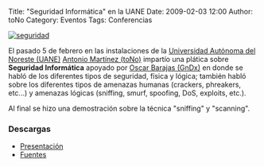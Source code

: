Title: "Seguridad Informática" en la UANE
Date: 2009-02-03 12:00
Author: toNo
Category: Eventos
Tags: Conferencias

[![seguridad]({attach}2009-02-03-uane-seguridad_informatica/uane-seguridad_informatica-1.jpg)]({attach}2009-02-03-uane-seguridad_informatica/uane-seguridad_informatica-2.jpg)

El pasado 5 de febrero en las instalaciones de la [Universidad Autónoma del Noreste (UANE)](http://www.uane.edu.mx) [Antonio Martínez (toNo)](http://www.antoniomtz.org) impartío una plática sobre __Seguridad Informática__ apoyado por [Oscar Barajas (GnDx)](http://www.gndx.org) en donde se habló de los diferentes tipos de seguridad, física y lógica; también habló sobre los diferentes tipos de amenazas humanas (crackers, phreakers, etc...) y amenazas lógicas (sniffing, smurf, spoofing, DoS, exploits, etc.).

Al final se hizo una demostración sobre la técnica "sniffing" y "scanning".

### Descargas

* [Presentación](2009-02-03-uane-seguridad_informatica/seguridad_informatica.pdf)
* [Fuentes](2009-02-03-uane-seguridad_informatica/seguridad_informatica.tar.gz)

